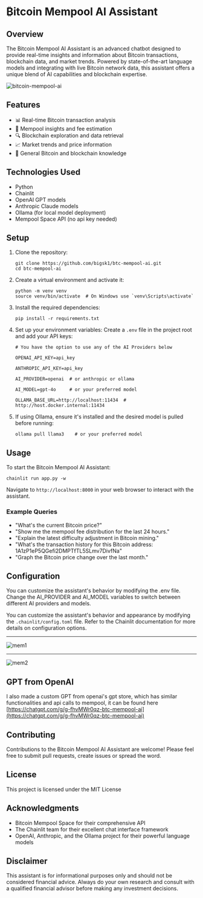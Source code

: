 # ₿itcoin Mempool AI Assistant

## Overview

The Bitcoin Mempool AI Assistant is an advanced chatbot designed to provide real-time insights and information about Bitcoin transactions, blockchain data, and market trends. Powered by state-of-the-art language models and integrating with live Bitcoin network data, this assistant offers a unique blend of AI capabilities and blockchain expertise.


![bitcoin-mempool-ai](https://imagedelivery.net/WfhVb8dSNAAvdXUdMfBuPQ/2bd334cd-3e65-4d93-98ec-2d68f8f90a00/public)


## Features

- 📊 Real-time Bitcoin transaction analysis
- 💼 Mempool insights and fee estimation
- 🔍 Blockchain exploration and data retrieval
- 📈 Market trends and price information
- 🧠 General Bitcoin and blockchain knowledge

## Technologies Used

- Python
- Chainlit
- OpenAI GPT models
- Anthropic Claude models
- Ollama (for local model deployment)
- Mempool Space API (no api key needed)

## Setup

1. Clone the repository:
   ```
   git clone https://github.com/bigsk1/btc-mempool-ai.git
   cd btc-mempool-ai
   ```

2. Create a virtual environment and activate it:
   ```
   python -m venv venv
   source venv/bin/activate  # On Windows use `venv\Scripts\activate`
   ```

3. Install the required dependencies:
   ```
   pip install -r requirements.txt
   ```

4. Set up your environment variables:
   Create a `.env` file in the project root and add your API keys:
   ```
   # You have the option to use any of the AI Providers below
   
   OPENAI_API_KEY=api_key

   ANTHROPIC_API_KEY=api_key

   AI_PROVIDER=openai  # or anthropic or ollama

   AI_MODEL=gpt-4o     # or your preferred model

   OLLAMA_BASE_URL=http://localhost:11434  #  http://host.docker.internal:11434    
   ```

5. If using Ollama, ensure it's installed and the desired model is pulled before running:
   ```
   ollama pull llama3    # or your preferred model
   ```

## Usage

To start the Bitcoin Mempool AI Assistant:

```
chainlit run app.py -w
```

Navigate to `http://localhost:8000` in your web browser to interact with the assistant.

### Example Queries

- "What's the current Bitcoin price?"
- "Show me the mempool fee distribution for the last 24 hours."
- "Explain the latest difficulty adjustment in Bitcoin mining."
- "What's the transaction history for this Bitcoin address: 1A1zP1eP5QGefi2DMPTfTL5SLmv7DivfNa"
- "Graph the Bitcoin price change over the last month."


## Configuration

You can customize the assistant's behavior by modifying the .env file. Change the AI_PROVIDER and AI_MODEL variables to switch between different AI providers and models.



You can customize the assistant's behavior and appearance by modifying the `.chainlit/config.toml` file. Refer to the Chainlit documentation for more details on configuration options.

---


![mem1](https://imagedelivery.net/WfhVb8dSNAAvdXUdMfBuPQ/82844360-af76-42d2-9163-e0ba7fe44e00/public)


---

![mem2](https://imagedelivery.net/WfhVb8dSNAAvdXUdMfBuPQ/51cb8776-46b0-409f-1979-f1b8ce552000/public)


## GPT from OpenAI

I also made a custom GPT from openai's gpt store, which has similar functionalities and api calls to mempool, it can be found here  [https://chatgpt.com/g/g-fhvMWr0qz-btc-mempool-ai](https://chatgpt.com/g/g-fhvMWr0qz-btc-mempool-ai)
## Contributing

Contributions to the Bitcoin Mempool AI Assistant are welcome! Please feel free to submit pull requests, create issues or spread the word.

## License

This project is licensed under the MIT License

## Acknowledgments

- Bitcoin Mempool Space for their comprehensive API
- The Chainlit team for their excellent chat interface framework
- OpenAI, Anthropic, and the Ollama project for their powerful language models

## Disclaimer

This assistant is for informational purposes only and should not be considered financial advice. Always do your own research and consult with a qualified financial advisor before making any investment decisions.